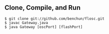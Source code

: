 Clone, Compile, and Run
-----------------------
    $ git clone git://github.com/benchun/flosc.git
    $ javac Gateway.java
    $ java Gateway [oscPort] [flashPort]
  